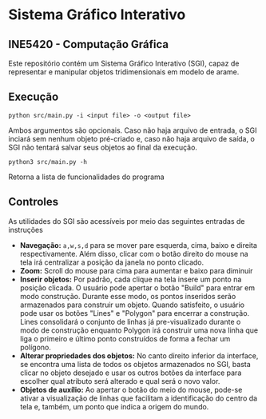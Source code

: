 # Sistema Gráfico Interativo
## INE5420 - Computação Gráfica
Este repositório contém um Sistema Gráfico Interativo (SGI), capaz de representar e manipular objetos tridimensionais em modelo de arame.

## Execução
```
python src/main.py -i <input file> -o <output file>
```
Ambos argumentos são opcionais. Caso não haja arquivo de entrada, o SGI inciará sem nenhum objeto pré-criado e, caso não haja arquivo de saída, o SGI não tentará salvar seus objetos ao final da execução.

```
python3 src/main.py -h
```
Retorna a lista de funcionalidades do programa

## Controles
As utilidades do SGI são acessíveis por meio das seguintes entradas de instruções
- **Navegação:** `a,w,s,d` para se mover pare esquerda, cima, baixo e direita respectivamente. Além disso, clicar com o botão direito do mouse na tela irá centralizar a posição da janela no ponto clicado.
- **Zoom:** Scroll do mouse para cima para aumentar e baixo para diminuir
- **Inserir objetos:** Por padrão, cada clique na tela insere um ponto na posição clicada. O usuário pode apertar o botão "Build" para entrar em modo construção. Durante esse modo, os pontos inseridos serão armazenados para construir um objeto. Quando satisfeito, o usuário pode usar os botões "Lines" e "Polygon" para encerrar a construção. Lines consolidará o conjunto de linhas já pre-visualizado durante o modo de construção enquanto Polygon irá construir uma nova linha que liga o primeiro e último ponto construídos de forma a fechar um polígono.
- **Alterar propriedades dos objetos:** No canto direito inferior da interface, se encontra uma lista de todos os objetos armazenados no SGI, basta clicar no objeto desejado e usar os outros botões da interface para escolher qual atributo será alterado e qual será o novo valor.
- **Objetos de auxílio:** Ao apertar o botão do meio do mouse, pode-se ativar a visualização de linhas que facilitam a identificação do centro da tela e, também, um ponto que indica a origem do mundo.